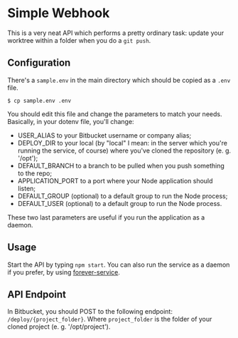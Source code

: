 # Simple Webhook

This is a very neat API which performs a pretty ordinary task: update your worktree within a folder when you do a `git push`.

## Configuration

There's a `sample.env` in the main directory which should be copied as a `.env` file.

```
$ cp sample.env .env
```

You should edit this file and change the parameters to match your needs. Basically, in your dotenv file, you'll change:

* USER_ALIAS to your Bitbucket username or company alias;
* DEPLOY_DIR to your local (by "local" I mean: in the server which you're running the service, of course) where you've cloned the repository (e. g. '/opt');
* DEFAULT_BRANCH to a branch to be pulled when you push something to the repo;
* APPLICATION_PORT to a port where your Node application should listen;
* DEFAULT_GROUP (optional) to a default group to run the Node process;
* DEFAULT_USER (optional) to a default group to run the Node process.

These two last parameters are useful if you run the application as a daemon.

## Usage

Start the API by typing `npm start`. You can also run the service as a daemon if you prefer, by using [forever-service](https://github.com/zapty/forever-service).

## API Endpoint

In Bitbucket, you should POST to the following endpoint: `/deploy/{project_folder}`. Where `project_folder` is the folder of your cloned project (e. g. '/opt/project').

